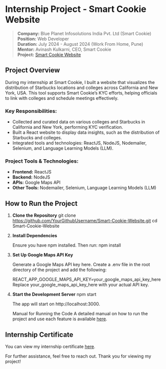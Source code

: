 # Internship Project - Smart Cookie Website
> **Company:** Blue Planet Infosolutions India Pvt. Ltd (Smart Cookie)  
> **Position:** Web Developer  
> **Duration:** July 2024 - August 2024 (Work From Home, Pune)  
> **Mentor:** Avinash Kulkarni, CEO, Smart Cookie  
> **Project:** [Smart Cookie Website](https://github.com/YourGithubUsername/Smart-Cookie-Website)

## Project Overview
During my internship at Smart Cookie, I built a website that visualizes the distribution of Starbucks locations and colleges across California and New York, USA. This tool supports Smart Cookie’s KYC efforts, helping officials to link with colleges and schedule meetings effectively.

### Key Responsibilities:
- Collected and curated data on various colleges and Starbucks in California and New York, performing KYC verification.
- Built a React website to display data insights, such as the distribution of Starbucks and colleges.
- Integrated tools and technologies: ReactJS, NodeJS, Nodemailer, Selenium, and Language Learning Models (LLM).

### Project Tools & Technologies:
- **Frontend:** ReactJS
- **Backend:** NodeJS
- **APIs:** Google Maps API
- **Other Tools:** Nodemailer, Selenium, Language Learning Models (LLM)  

## How to Run the Project

1. **Clone the Repository**
   git clone https://github.com/YourGithubUsername/Smart-Cookie-Website.git
   cd Smart-Cookie-Website

2. **Install Dependencies**

    Ensure you have npm installed. Then run:
    npm install

3. **Set Up Google Maps API Key**

    Generate a Google Maps API key here.
    Create a .env file in the root directory of the project and add the following:
   
    REACT_APP_GOOGLE_MAPS_API_KEY=your_google_maps_api_key_here
    Replace your_google_maps_api_key_here with your actual API key.

4. **Start the Development Server**
    npm start

    The app will start on http://localhost:3000.

    Manual for Running the Code A detailed manual on how to run the project and use each feature is available [here](https://github.com/YourGithubUsername/Smart-Cookie-Website).

## Internship Certificate

You can view my internship certificate [here](https://github.com/YourGithubUsername/Smart-Cookie-Website).

For further assistance, feel free to reach out. Thank you for viewing my project!
